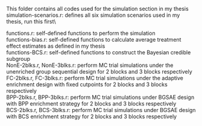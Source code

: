 This folder contains all codes used for the simulation section in my thesis\
simulation-scenarios.r: defines all six simulation scenarios used in my thesis, run this first\ 

functions.r: self-defined functions to perform the simulation\
functions-bias.r: self-defined functions to calculate average treatment effect estimates as defined in my thesis\
functions-BCS.r: self-defined functions to construct the Bayesian credible subgroup\
NonE-2blks.r, NonE-3blks.r: perform MC trial simulations under the unenriched group sequential design for 2 blocks and 3 blocks respectively\
FC-2blks.r, FC-3blks.r: perform MC trial simulations under the adaptive enrichment design with fixed cutpoints for 2 blocks and 3 blocks respectively\
BPP-2blks.r, BPP-3blks.r: perform MC trial simulations under BGSAE design with BPP enrichment strategy for 2 blocks and 3 blocks respectively\
BCS-2blks.r, BCS-3blks.r: perform MC trial simulations under BGSAE design with BCS enrichment strategy for 2 blocks and 3 blocks respectively

